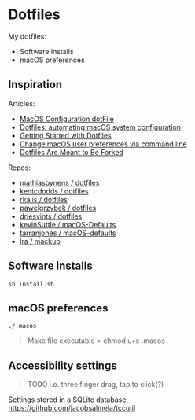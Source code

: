 # Dotfiles

My dotfiles:
+ Software installs
+ macOS preferences

## Inspiration

Articles:
+ [MacOS Configuration dotFile](https://wilsonmar.github.io/dotfiles/)
+ [Dotfiles: automating macOS system configuration](https://kalis.me/dotfiles-automating-macos-system-configuration/)
+ [Getting Started with Dotfiles](https://driesvints.com/blog/getting-started-with-dotfiles/)
+ [Change macOS user preferences via command line](https://pawelgrzybek.com/change-macos-user-preferences-via-command-line/)
+ [Dotfiles Are Meant to Be Forked](https://zachholman.com/2010/08/dotfiles-are-meant-to-be-forked/)

Repos:
+ [mathiasbynens / dotfiles](https://github.com/mathiasbynens/dotfiles)
+ [kentcdodds / dotfiles](https://github.com/kentcdodds/dotfiles)
+ [rkalis / dotfiles](https://github.com/rkalis/dotfiles)
+ [pawelgrzybek / dotfiles](https://github.com/pawelgrzybek/dotfiles)
+ [driesvints / dotfiles](https://github.com/driesvints/dotfiles)
+ [kevinSuttle / macOS-Defaults](https://github.com/kevinSuttle/macOS-Defaults)
+ [tarranjones / macOS-defaults](https://github.com/tarranjones/macOS-defaults)
+ [lra / mackup](https://github.com/lra/mackup)

## Software installs

```
sh install.sh
```

## macOS preferences

```
./.macos
```

> Make file executable > chmod u+x .macos

## Accessibility settings

> TODO i.e. three finger drag, tap to click(?)

Settings stored in a SQLite database, https://github.com/jacobsalmela/tccutil
